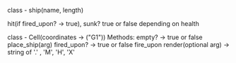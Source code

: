 <!-- Ship comes before cells-->
class - ship(name, length)
<!-- @health = length -->
hit(if fired_upon? -> true),
sunk? true or false depending on health

class - Cell(coordinates -> ("G1"))
  Methods:
  empty? -> true or false
  place_ship(arg)
  fired_upon? -> true or false
  fire_upon
  render(optional arg) -> string of '.' , 'M', 'H', 'X'

  <!-- Seems like the program doesn't work exactly like the real game so don't make assumptions haha-->
